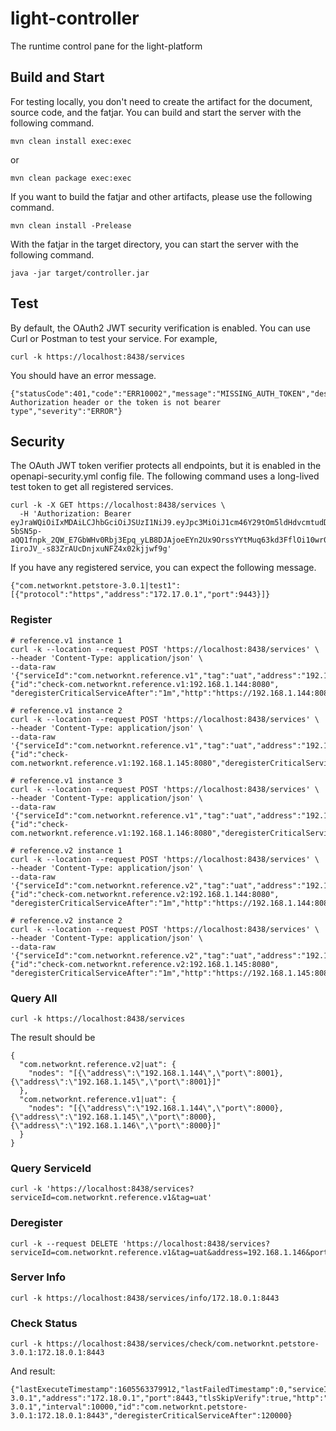 # light-controller
The runtime control pane for the light-platform

## Build and Start

For testing locally, you don't need to create the artifact for the document, source code, and the fatjar. You can build and start the server with the following command.

```
mvn clean install exec:exec
```

or

```
mvn clean package exec:exec
```

If you want to build the fatjar and other artifacts, please use the following command.

```
mvn clean install -Prelease
```

With the fatjar in the target directory, you can start the server with the following command.

```
java -jar target/controller.jar
```

## Test

By default, the OAuth2 JWT security verification is enabled. You can use Curl or Postman to test your service. For example,


```
curl -k https://localhost:8438/services
```

You should have an error message. 

```
{"statusCode":401,"code":"ERR10002","message":"MISSING_AUTH_TOKEN","description":"No Authorization header or the token is not bearer type","severity":"ERROR"}
```

## Security

The OAuth JWT token verifier protects all endpoints, but it is enabled in the openapi-security.yml config file. The following command uses a long-lived test token to get all registered services.

```
curl -k -X GET https://localhost:8438/services \
  -H 'Authorization: Bearer eyJraWQiOiIxMDAiLCJhbGciOiJSUzI1NiJ9.eyJpc3MiOiJ1cm46Y29tOm5ldHdvcmtudDpvYXV0aDI6djEiLCJhdWQiOiJ1cm46Y29tLm5ldHdvcmtudCIsImV4cCI6MTk2Mjk4NTUyOCwianRpIjoiT0Y4VGFZSDRVSjNTOFZyNnJ3REdDQSIsImlhdCI6MTY0NzYyNTUyOCwibmJmIjoxNjQ3NjI1NDA4LCJ2ZXJzaW9uIjoiMS4wIiwidXNlcl9pZCI6InN0ZXZlaHVAZ21haWwuY29tIiwidXNlcl90eXBlIjoiRU1QTE9ZRUUiLCJjbGllbnRfaWQiOiJmN2Q0MjM0OC1jNjQ3LTRlZmItYTUyZC00YzU3ODc0MjFlNzMiLCJyb2xlcyI6InVzZXIgQ3RsUGx0QWRtaW4gQ3RsUGx0UmVhZCBDdGxQbHRXcml0ZSIsInNjb3BlIjpbInBvcnRhbC5yIiwicG9ydGFsLnciXX0.MIWNwUfdVsV7rjctaeugFYgzsbnolUeXsIrvOdj9bFrkM4UfShKOD3XnkOpRU2TNcp2pa2wla-5bSN5p-aQQ1fnpk_2QW_E7GbWHv0Rbj3Epq_yLB8DJAjoeEYn2Ux9OrssYYtMuq63kd3FflOi10wr01sZ47tZQleQPzCetsm2hZOZGZU8gSwBSlYXJs4bxTaYNlPnRNVEBZEgiprxyLbwssDZISTcFWBsOlCEzBKrLqeQdDXxRzp9HlZprXzq30rtuRrTfwGBC39x3miAyNbPV8dqokzCc8PzTpwC7irmGv3PoXJ-IiroJV_-s83ZrAUcDnjxuNFZ4x02kjjwf9g' 
```

If you have any registered service, you can expect the following message.

```
{"com.networknt.petstore-3.0.1|test1":[{"protocol":"https","address":"172.17.0.1","port":9443}]}
```

### Register

```
# reference.v1 instance 1
curl -k --location --request POST 'https://localhost:8438/services' \
--header 'Content-Type: application/json' \
--data-raw '{"serviceId":"com.networknt.reference.v1","tag":"uat","address":"192.168.1.144","port":8000,"check":{"id":"check-com.networknt.reference.v1:192.168.1.144:8080", "deregisterCriticalServiceAfter":"1m","http":"https://192.168.1.144:8080/health/com.networknt.reference.v1","tlsSkipVerify":true,"interval":"10s"}}'

# reference.v1 instance 2
curl -k --location --request POST 'https://localhost:8438/services' \
--header 'Content-Type: application/json' \
--data-raw '{"serviceId":"com.networknt.reference.v1","tag":"uat","address":"192.168.1.145","port":8000,"check":{"id":"check-com.networknt.reference.v1:192.168.1.145:8080","deregisterCriticalServiceAfter":"1m","http":"https://192.168.1.145:8080/health/com.networknt.reference.v1","tlsSkipVerify":true,"interval":"10s"}}'

# reference.v1 instance 3
curl -k --location --request POST 'https://localhost:8438/services' \
--header 'Content-Type: application/json' \
--data-raw '{"serviceId":"com.networknt.reference.v1","tag":"uat","address":"192.168.1.146","port":8000,"check":{"id":"check-com.networknt.reference.v1:192.168.1.146:8080","deregisterCriticalServiceAfter":"1m","http":"https://192.168.1.145:8080/health/com.networknt.reference.v1","tlsSkipVerify":true,"interval":"10s"}}'

# reference.v2 instance 1
curl -k --location --request POST 'https://localhost:8438/services' \
--header 'Content-Type: application/json' \
--data-raw '{"serviceId":"com.networknt.reference.v2","tag":"uat","address":"192.168.1.144","port":8001,"check":{"id":"check-com.networknt.reference.v2:192.168.1.144:8080", "deregisterCriticalServiceAfter":"1m","http":"https://192.168.1.144:8080/health/com.networknt.reference.v1","tlsSkipVerify":true,"interval":"10s"}}'

# reference.v2 instance 2
curl -k --location --request POST 'https://localhost:8438/services' \
--header 'Content-Type: application/json' \
--data-raw '{"serviceId":"com.networknt.reference.v2","tag":"uat","address":"192.168.1.145","port":8001,"check":{"id":"check-com.networknt.reference.v2:192.168.1.145:8080", "deregisterCriticalServiceAfter":"1m","http":"https://192.168.1.145:8080/health/com.networknt.reference.v1","tlsSkipVerify":true,"interval":"10s"}}'

```

### Query All

```
curl -k https://localhost:8438/services
```

The result should be 

```
{
  "com.networknt.reference.v2|uat": {
    "nodes": "[{\"address\":\"192.168.1.144\",\"port\":8001},{\"address\":\"192.168.1.145\",\"port\":8001}]"
  },
  "com.networknt.reference.v1|uat": {
    "nodes": "[{\"address\":\"192.168.1.144\",\"port\":8000},{\"address\":\"192.168.1.145\",\"port\":8000},{\"address\":\"192.168.1.146\",\"port\":8000}]"
  }
}
```

### Query ServiceId

```
curl -k 'https://localhost:8438/services?serviceId=com.networknt.reference.v1&tag=uat'
```

### Deregister

```
curl -k --request DELETE 'https://localhost:8438/services?serviceId=com.networknt.reference.v1&tag=uat&address=192.168.1.146&port=8000'
```

### Server Info


```
curl -k https://localhost:8438/services/info/172.18.0.1:8443
```

### Check Status

```
curl -k https://localhost:8438/services/check/com.networknt.petstore-3.0.1:172.18.0.1:8443
```

And result:

```
{"lastExecuteTimestamp":1605563379912,"lastFailedTimestamp":0,"serviceId":"com.networknt.petstore-3.0.1","address":"172.18.0.1","port":8443,"tlsSkipVerify":true,"http":"https://172.18.0.1:8443/health/com.networknt.petstore-3.0.1","interval":10000,"id":"com.networknt.petstore-3.0.1:172.18.0.1:8443","deregisterCriticalServiceAfter":120000}
```
